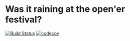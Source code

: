 # Was it raining at the open'er festival?

[![Build Status](https://travis-ci.com/bdebicki/wasitraining.svg?token=9UkuFhpF1KZXJZPqAL6P&branch=master)](https://travis-ci.com/bdebicki/wasitraining)
[![codecov](https://codecov.io/gh/bdebicki/wasitraining/branch/master/graph/badge.svg?token=9BbMy9PJPA)](https://codecov.io/gh/bdebicki/wasitraining)
